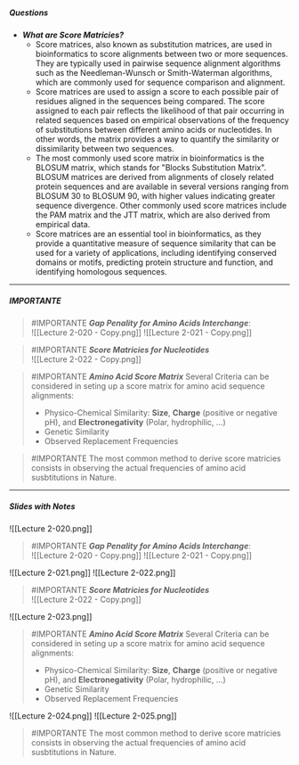 ##### Questions
- ***What are Score Matricies?***
	- Score matrices, also known as substitution matrices, are used in bioinformatics to score alignments between two or more sequences. They are typically used in pairwise sequence alignment algorithms such as the Needleman-Wunsch or Smith-Waterman algorithms, which are commonly used for sequence comparison and alignment.
	- Score matrices are used to assign a score to each possible pair of residues aligned in the sequences being compared. The score assigned to each pair reflects the likelihood of that pair occurring in related sequences based on empirical observations of the frequency of substitutions between different amino acids or nucleotides. In other words, the matrix provides a way to quantify the similarity or dissimilarity between two sequences.
	- The most commonly used score matrix in bioinformatics is the BLOSUM matrix, which stands for "Blocks Substitution Matrix". BLOSUM matrices are derived from alignments of closely related protein sequences and are available in several versions ranging from BLOSUM 30 to BLOSUM 90, with higher values indicating greater sequence divergence. Other commonly used score matrices include the PAM matrix and the JTT matrix, which are also derived from empirical data.
	- Score matrices are an essential tool in bioinformatics, as they provide a quantitative measure of sequence similarity that can be used for a variety of applications, including identifying conserved domains or motifs, predicting protein structure and function, and identifying homologous sequences.

---
##### IMPORTANTE

> #IMPORTANTE ***Gap Penality for Amino Acids Interchange***: <br>![[Lecture 2-020 - Copy.png]] ![[Lecture 2-021 - Copy.png]] 

> #IMPORTANTE ***Score Matricies for Nucleotides*** <br>![[Lecture 2-022 - Copy.png]]

> #IMPORTANTE ***Amino Acid Score Matrix***
> Several Criteria can be considered in seting up a score matrix for amino acid sequence alignments:
> - Physico-Chemical Similarity: **Size**, **Charge** (positive or negative pH), and **Electronegativity** (Polar, hydrophilic, …)
> - Genetic Similarity
> - Observed Replacement Frequencies

> #IMPORTANTE The most common method to derive score matricies consists in observing the actual frequencies of amino acid susbtitutions in Nature.

---
##### Slides with Notes
![[Lecture 2-020.png]] 

> #IMPORTANTE ***Gap Penality for Amino Acids Interchange***: <br>![[Lecture 2-020 - Copy.png]] ![[Lecture 2-021 - Copy.png]] 

![[Lecture 2-021.png]] ![[Lecture 2-022.png]]

> #IMPORTANTE ***Score Matricies for Nucleotides*** <br>![[Lecture 2-022 - Copy.png]]

![[Lecture 2-023.png]]

> #IMPORTANTE ***Amino Acid Score Matrix***
> Several Criteria can be considered in seting up a score matrix for amino acid sequence alignments:
> - Physico-Chemical Similarity: **Size**, **Charge** (positive or negative pH), and **Electronegativity** (Polar, hydrophilic, …)
> - Genetic Similarity
> - Observed Replacement Frequencies

![[Lecture 2-024.png]] ![[Lecture 2-025.png]]  

> #IMPORTANTE The most common method to derive score matricies consists in observing the actual frequencies of amino acid susbtitutions in Nature.

